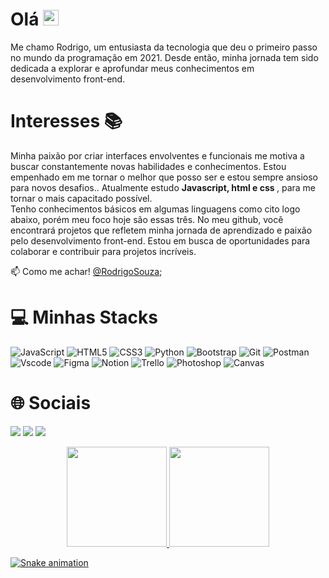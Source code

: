# Olá <img src="https://media.giphy.com/media/hvRJCLFzcasrR4ia7z/giphy.gif" width="25px">

  Me chamo Rodrigo, um entusiasta da tecnologia que deu o primeiro passo no mundo da programação em 2021. 
  Desde então, minha jornada tem sido dedicada a explorar e aprofundar meus conhecimentos em desenvolvimento front-end.

#  Interesses 📚
Minha paixão por criar interfaces envolventes e funcionais me motiva a buscar constantemente novas habilidades e conhecimentos. Estou empenhado em me tornar o melhor que posso ser e estou sempre ansioso para novos desafios..
Atualmente estudo <strong>Javascript, html e css </strong>, para me tornar o mais capacitado possível. <br/> Tenho conhecimentos básicos em algumas linguagens como cito logo abaixo, porém meu foco hoje são essas três.
No meu github, você encontrará projetos que refletem minha jornada de aprendizado e paixão pelo desenvolvimento front-end. Estou em busca de oportunidades para colaborar e contribuir para projetos incríveis.

📫 Como me achar! [@RodrigoSouza](https://www.linkedin.com/in/rodrigoo-maciell/);
 
 # 💻 Minhas Stacks
![JavaScript](https://img.shields.io/badge/javascript-DAA520.svg?style=for-the-badge&logo=javascript&logoColor=%23F7DF1E) 
![HTML5](https://img.shields.io/badge/html5-%23E34F26.svg?style=for-the-badge&logo=html5&logoColor=white) 
![CSS3](https://img.shields.io/badge/css3-%231572B6.svg?style=for-the-badge&logo=css3&logoColor=white) 
![Python](https://img.shields.io/badge/python-%23323330.svg?style=for-the-badge&logo=python&logoColor=%23F7DF1E)
![Bootstrap](https://img.shields.io/badge/bootstrap-8A2BE2.svg?style=for-the-badge&logo=bootstrap&logoColor=white)
![Git](https://img.shields.io/badge/Git-CD5C5C.svg?style=for-the-badge&logo=git&logoColor=white) 
![Postman](https://img.shields.io/badge/Postman-FF6C37?style=for-the-badge&logo=postman&logoColor=white)
![Vscode](https://img.shields.io/badge/Vscode-%23026AA7.svg?style=for-the-badge&logo=Vscode&logoColor=white)
![Figma](https://img.shields.io/badge/Figma-%23000000.svg?style=for-the-badge&logo=figma&logoColor=white) 
![Notion](https://img.shields.io/badge/Notion-%23000000.svg?style=for-the-badge&logo=notion&logoColor=white)
![Trello](https://img.shields.io/badge/Trello-%23026AA7.svg?style=for-the-badge&logo=Trello&logoColor=white)
![Photoshop](https://img.shields.io/badge/photoshop-008B8B.svg?style=for-the-badge&logo=photoshop&logoColor=white)
![Canvas](https://img.shields.io/badge/Canvas-%23026AA7.svg?style=for-the-badge&logo=Canvas&logoColor=white)

 # 🌐 Sociais
  <a href="https://www.instagram.com/rodrigo.souzaa_" target="_blank"><img src="https://img.shields.io/badge/-Instagram-%23E4405F?style=for-the-badge&logo=instagram&logoColor=white" target="_blank"></a>
   <a href="https://www.linkedin.com/in/rodrigoo-maciell/" target="_blank"><img src="https://img.shields.io/badge/-LinkedIn-%230077B5?style=for-the-badge&logo=linkedin&logoColor=white" target="_blank"></a>
  <a href = "mailto:contato.rodrigoom@gmail.com"><img src="https://img.shields.io/badge/-Gmail-%23333?style=for-the-badge&logo=gmail&logoColor=white" target="_blank"></a>

<div align="center">
  <a href="https://github.com/RodrigoSouzza">
  <img height="160em" src="https://github-readme-stats.vercel.app/api?username=RodrigoSouzza&show_icons=true&theme=dark&include_all_commits=true&count_private=true"/>
  <img height="160em" src="https://github-readme-stats.vercel.app/api/top-langs/?username=RodrigoSouzza&layout=compact&langs_count=7&theme=dark"/>
</div>   
 
  ![Snake animation](https://github.com/RodrigoSouzza/RodrigoSouzza/blob/output/github-contribution-grid-snake.svg)
 
